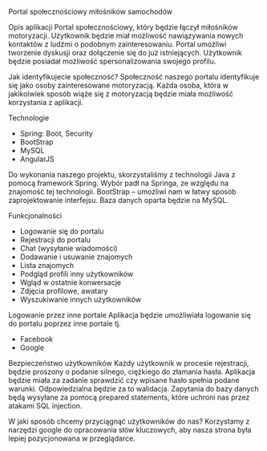 Portal społecznościowy miłośników samochodów

Opis aplikacji
Portal społecznościowy, który będzie łączył miłośników motoryzacji.
Użytkownik będzie miał możliwość nawiązywania nowych kontaktów z ludźmi o podobnym zainteresowaniu.  Portal umożliwi tworzenie dyskusji oraz dołączenie się do już istniejących. Użytkownik będzie posiadał możliwość spersonalizowania swojego profilu.

Jak identyfikujecie społeczność?
Społeczność naszego portalu identyfikuje się jako osoby zainteresowane motoryzacją. Każda osoba, która w jakikolwiek sposób wiąże się z motoryzacją będzie miała możliwość korzystania z aplikacji.

Technologie
- Spring: Boot, Security
- BootStrap
- MySQL
- AngularJS

Do wykonania naszego projektu, skorzystaliśmy z technologii Java z pomocą framework Spring. Wybór padł na Springa, ze względu na znajomość tej technologii. BootStrap – umożliwi nam w łatwy sposób zaprojektowanie interfejsu. Baza danych oparta będzie na MySQL.

Funkcjonalności
- Logowanie się do portalu
- Rejestracji do portalu
- Chat (wysyłanie wiadomości)
- Dodawanie i usuwanie znajomych
- Lista znajomych
- Podgląd profili inny użytkowników
- Wgląd w ostatnie konwersacje
- Zdjęcia profilowe, awatary
- Wyszukiwanie innych użytkowników

Logowanie przez inne portale
Aplikacja będzie umożliwiała logowanie się do portalu poprzez inne portale tj.
- Facebook
- Google

Bezpieczeństwo użytkowników
Każdy użytkownik w procesie rejestracji, będzie proszony o podanie silnego, ciężkiego do złamania hasła. Aplikacja będzie miała za zadanie sprawdzić czy wpisane hasło spełnia podane warunki. Odpowiedzialna będzie za to walidacja.
Zapytania do bazy danych będą wysyłane za pomocą prepared statements, które uchroni  nas przez atakami SQL injection. 

W jaki sposób chcemy przyciągnąć użytkowników do nas? 
Korzystamy z narzędzi google do opracowania słów kluczowych, aby nasza strona była lepiej pozycjonowana w przeglądarce.









